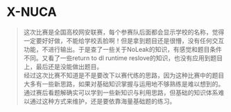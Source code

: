 # X-NUCA
>这次比赛是全国高校网安联赛，每个参赛队后面都会显示学校的名称，觉得一定要好好做，不能给学校丢脸啊！但是拿到题目还是很懵，没有任何交互功能，不进行输出。于是查了一些关于NoLeak的知识，有感觉和题目条件不同。又看了一些return to dl runtime reslove的知识，也没有应用到题目上，最后还是没能做出题目。   
>经过这次比赛不知道是不是要改下以赛代练的思路，因为这种比赛中的题目大多有一些新思路，如果对基础知识掌握与运用地不够熟练是难以想到的。通过赛后看题解确实可以学到一些新知识与利用思路，但基础的知识体系难以通过这种方式来维护，还是要依靠海量基础题的练习。

